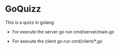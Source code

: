 # GoQuizz

This is a quizz in golang

- For execute the server go run cmd/server/main.go

- For execute the client go run cmd/client/*.go